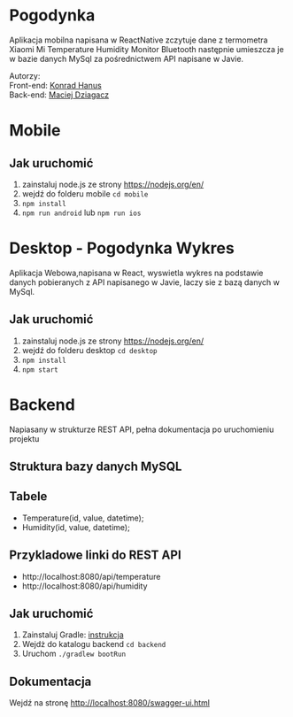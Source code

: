 # Pogodynka 

<p>Aplikacja mobilna napisana w ReactNative zczytuje dane z termometra Xiaomi Mi Temperature Humidity Monitor Bluetooth
następnie umieszcza je w bazie danych MySql za pośrednictwem API napisane w Javie.</p>
Autorzy:<br>
Front-end: <a href="https://www.linkedin.com/in/konradhanus/">Konrad Hanus</a><br>
Back-end: <a href="https://www.linkedin.com/in/maciej-dziagacz/">Maciej Dziagacz</a>

# Mobile
## Jak uruchomić
 1. zainstaluj node.js ze strony https://nodejs.org/en/
 2. wejdź do folderu mobile ```cd mobile```
 3. ```npm install``` 
 4. ```npm run android``` lub ```npm run ios```
 
# Desktop - Pogodynka Wykres

Aplikacja Webowa,napisana w React, wyswietla wykres na podstawie danych pobieranych z API napisanego w Javie, laczy sie z bazą danych w MySql.

## Jak uruchomić
1. zainstaluj node.js ze strony https://nodejs.org/en/
2. wejdź do folderu desktop ```cd desktop```
3. ```npm install```
4. ```npm start ```

# Backend 

Napiasany w strukturze REST API, pełna dokumentacja po uruchomieniu projektu

## Struktura bazy danych MySQL
## Tabele
- Temperature(id, value, datetime);
- Humidity(id, value, datetime);

## Przykladowe linki do REST API
- http://localhost:8080/api/temperature
- http://localhost:8080/api/humidity

## Jak uruchomić
1. Zainstaluj Gradle: <a href="https://docs.gradle.org/current/userguide/installation.html"> instrukcja</a>
2. Wejdż do katalogu backend ```cd backend```
3. Uruchom ```./gradlew bootRun```

## Dokumentacja
Wejdź na stronę <a href="http://localhost:8080/swagger-ui.html">http://localhost:8080/swagger-ui.html</a>







